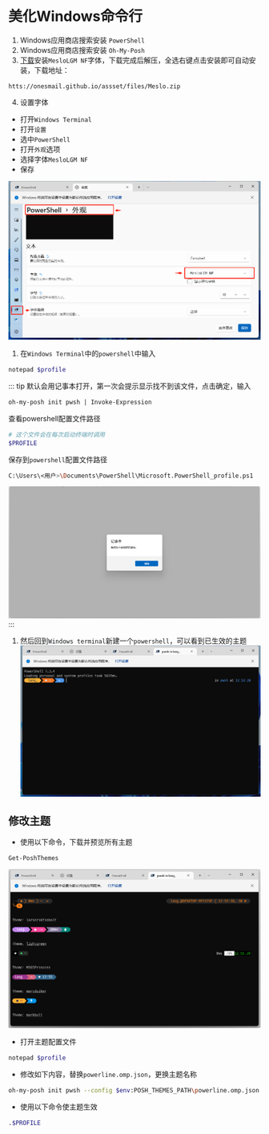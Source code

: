 # 美化Windows命令行
1. Windows应用商店搜索安装 `PowerShell`
2. Windows应用商店搜索安装 `Oh-My-Posh`
3. [下载](htts://onesmail.github.io/assset/files/Meslo.zip)安装`MesloLGM NF`字体，下载完成后解压，全选右键点击安装即可自动安装，下载地址：
```
htts://onesmail.github.io/assset/files/Meslo.zip
```
4. 设置字体
- 打开`Windows Terminal`
- 打开`设置`
- 选中`PowerShell`
- 打开`外观`选项
- 选择字体`MesloLGM NF`
- 保存

![微信截图_20230430123753](https://raw.githubusercontent.com/onesmail/onesmail.github.io/master/src/assset/images/%E5%BE%AE%E4%BF%A1%E6%88%AA%E5%9B%BE_20230430123753.png)
1. 在`Windows Terminal`中的`powershell`中输入
```sh
notepad $profile
```
::: tip
默认会用记事本打开，第一次会提示显示找不到该文件，点击确定，输入
```ps
oh-my-posh init pwsh | Invoke-Expression
```
查看powershell配置文件路径
```sh
# 这个文件会在每次启动终端时调用
$PROFILE
```
保存到`powershell`配置文件路径
```sh
C:\Users\<用户>\Documents\PowerShell\Microsoft.PowerShell_profile.ps1
```
![微信截图_20230430123902](https://raw.githubusercontent.com/onesmail/onesmail.github.io/master/src/assset/images/%E5%BE%AE%E4%BF%A1%E6%88%AA%E5%9B%BE_20230430123902.png)
:::

1. 然后回到`Windows terminal`新建一个`powershell`，可以看到已生效的主题
![微信截图_20230430125258](https://raw.githubusercontent.com/onesmail/onesmail.github.io/master/src/assset/images/%E5%BE%AE%E4%BF%A1%E6%88%AA%E5%9B%BE_20230430125258.png)

## 修改主题
- 使用以下命令，下载并预览所有主题
```sh
Get-PoshThemes
```
![微信截图_20230430125641](https://raw.githubusercontent.com/onesmail/onesmail.github.io/master/src/assset/images/%E5%BE%AE%E4%BF%A1%E6%88%AA%E5%9B%BE_20230430125641.png)

- 打开主题配置文件
```sh
notepad $profile
```
- 修改如下内容，替换`powerline.omp.json`，更换主题名称
```sh
oh-my-posh init pwsh --config $env:POSH_THEMES_PATH\powerline.omp.json | Invoke-Expression
```
- 使用以下命令使主题生效
```sh
.$PROFILE
```